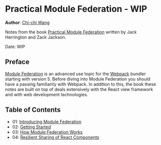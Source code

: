 # Practical Module Federation - WIP
**Author**: [Chi-chi Wang](https://github.com/chichiwang)

Notes from the book [Practical Module Federation](https://module-federation.myshopify.com/products/practical-module-federation) written by Jack Herrington and Zack Jackson.

Date: WIP

## Preface
[Module Federation](https://webpack.js.org/concepts/module-federation/) is an advanced use topic for the [Webpack](https://webpack.js.org/) bundler starting with version 5. Before diving into Module Federation you should have a passing familiarity with Webpack. In addition to this, the book these notes are built on top of deals extensively with the React view framework and with web development technologies.

## Table of Contents
* 01: [Introducing Module Federation](./01/README.md)
* 02: [Getting Started](./02/README.md)
* 03: [How Module Federation Works](./03/README.md)
* 04: [Resilient Sharing of React Components](./04/README.md)
